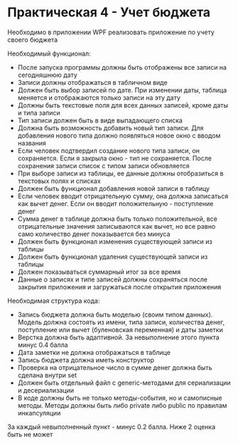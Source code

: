 # Практическая 4 - Учет бюджета
Необходимо в приложении WPF реализовать приложение по учету своего бюджета

Необходимый функционал:
- После запуска программы должны быть отображены все записи на сегодняшнюю дату
- Записи должны отображаться в табличном виде
- Должен быть выбор записей по дате. При изменении даты, таблица меняется и отображаются только записи на эту дату
- Должны быть текстовые поля для всех данных записей, кроме даты и типа записи
- Тип записи должен быть в виде выпадающего списка
- Должна быть возможность добавить новый тип записи. Для добавления нового типа должно появляться новое окно с вводом названия
- Если человек подтвердил создание нового типа записи, он сохраняется. Если я закрыла окно - тип не сохраняется. После сохранения записи список с типом записи обновляется
- При выборе записи из таблицы, ее данные должны отобразиться в текстовых полях и списках
- Должен быть функционал добавления новой записи в таблицу
- Если человек вводит отрицательную сумму, она должна записаться как вычет денег. Если он вводит положительную - поступление денег
- Сумма денег в таблице должна быть только положительной, все отрицательные значения записываются как вычет, но все равно само количество денег показывается без минуса
- Должен быть функционал изменения существующей записи из таблицы
- Должен быть функционал удаления существующей записи из таблицы
- Должен показываться суммарный итог за все время
- Данные о записях и типе записей должны сохраняться после закрытия приложения и загружаться после открытия приложения

Необходимая структура кода:
- Запись бюджета должна быть моделью (своим типом данных). Модель должна состоять из имени, типа записи, количества денег, поступление или вычет (буленовская переменная) и даты заметки
- Верстка должна быть адаптивной.  За невыполнение этого пункта минус 0.4 балла
- Дата заметки не должна отображаться в таблице
- Запись бюджета должна иметь конструктор
- Проверка на отрицательное число в сумме денег должна быть сделана внутри set
- Должен быть отдельный файл с generic-методами для сериализации и десериализации
- В коде должны быть не только методы-события, но и самописные методы. Методы должны быть либо private либо public по правилам инкапсуляции

За каждый невыполненный пункт - минус 0.2 балла. Ниже 2 оценка быть не может
